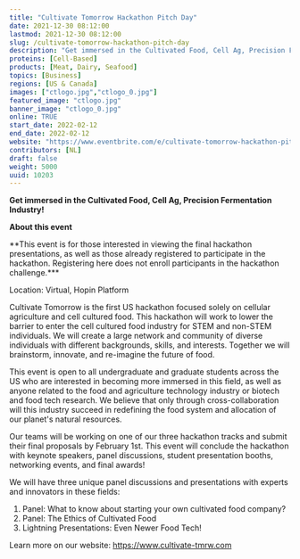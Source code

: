 ```yaml
---
title: "Cultivate Tomorrow Hackathon Pitch Day"
date: 2021-12-30 08:12:00
lastmod: 2021-12-30 08:12:00
slug: /cultivate-tomorrow-hackathon-pitch-day
description: "Get immersed in the Cultivated Food, Cell Ag, Precision Fermentation Industry!About this event**This event is for those interested in viewing the final hackathon presentations, as well as those already registered to participate in the hackathon. Registering here does not enroll participants in the hackathon challenge.***Location: Virtual, Hopin Platform"
proteins: [Cell-Based]
products: [Meat, Dairy, Seafood]
topics: [Business]
regions: [US & Canada]
images: ["ctlogo.jpg","ctlogo_0.jpg"]
featured_image: "ctlogo.jpg"
banner_image: "ctlogo_0.jpg"
online: TRUE
start_date: 2022-02-12
end_date: 2022-02-12
website: "https://www.eventbrite.com/e/cultivate-tomorrow-hackathon-pitch-day-virtual-tickets-219988510557"
contributors: [NL]
draft: false
weight: 5000
uuid: 10203
---
```

<p><strong>Get immersed in the Cultivated Food, Cell Ag, Precision Fermentation Industry!</strong></p>
<p><strong>About this event</strong></p>
<p>**This event is for those interested in viewing the final hackathon presentations, as well as those already registered to participate in the hackathon. Registering here does not enroll participants in the hackathon challenge.***</p>
<p>Location: Virtual, Hopin Platform</p>
<p>Cultivate Tomorrow is the first US hackathon focused solely on cellular agriculture and cell cultured food. This hackathon will work to lower the barrier to enter the cell cultured food industry for STEM and non-STEM individuals. We will create a large network and community of diverse individuals with different backgrounds, skills, and interests. Together we will brainstorm, innovate, and re-imagine the future of food.</p>
<p>This event is open to all undergraduate and graduate students across the US who are interested in becoming more immersed in this field, as well as anyone related to the food and agriculture technology industry or biotech and food tech research. We believe that only through cross-collaboration will this industry succeed in redefining the food system and allocation of our planet's natural resources.</p>
<p>Our teams will be working on one of our three hackathon tracks and submit their final proposals by February 1st. This event will conclude the hackathon with keynote speakers, panel discussions, student presentation booths, networking events, and final awards!</p>
<p>We will have three unique panel discussions and presentations with experts and innovators in these fields:</p>
<ol>
<li>Panel: What to know about starting your own cultivated food company?</li>
<li>Panel: The Ethics of Cultivated Food</li>
<li>Lightning Presentations: Even Newer Food Tech!</li>
</ol>
<p>Learn more on our website: <a href="https://www.cultivate-tmrw.com">https://www.cultivate-tmrw.com</a></p>
